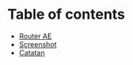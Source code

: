 # Table of contents

* [Router AE](README.md)
* [Screenshot](img/Screenshost/Screenshot.md)
* [Catatan](Note.md)

